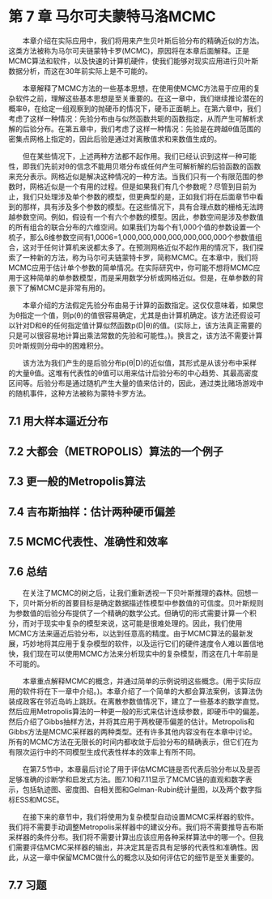 # 第 7 章 马尔可夫蒙特马洛MCMC

<style>p{text-indent:2em;2}</style>

本章介绍在实际应用中，我们将用来产生贝叶斯后验分布的精确近似的方法。这类方法被称为马尔可夫链蒙特卡罗(MCMC)，原因将在本章后面解释。正是MCMC算法和软件，以及快速的计算机硬件，使我们能够对现实应用进行贝叶斯数据分析，而这在30年前实际上是不可能的。

本章解释了MCMC方法的一些基本思想，在使用使MCMC方法易于应用的复杂软件之前，理解这些基本思想是至关重要的。在这一章中，我们继续推论潜在的概率θ，在给定一组观察到的抛硬币的情况下，硬币正面朝上。在第六章中，我们考虑了这样一种情况：先验分布由与似然函数共轭的函数指定，从而产生可解析求解的后验分布。在第五章中，我们考虑了这样一种情况：先验是在跨越θ值范围的密集点网格上指定的，因此后验是通过对离散值求和来数值生成的。

但在某些情况下，上述两种方法都不起作用。我们已经认识到这样一种可能性，即我们先前对θ的信念不能用贝塔分布或任何产生可解析解的后验函数的函数来充分表示。网格近似是解决这种情况的一种方法。当我们只有一个有限范围的参数时，网格近似是一个有用的过程。但是如果我们有几个参数呢？尽管到目前为止，我们只处理涉及单个参数的模型，但更典型的是，正如我们将在后面章节中看到的那样，具有涉及多个参数的模型。在这些情况下，具有合理点数的栅格无法跨越参数空间。例如，假设有一个有六个参数的模型。因此，参数空间是涉及参数值的所有组合的联合分布的六维空间。如果我们为每个有1,000个值的参数设置一个梳子，那么6维参数空间有1,0006=1,000,000,000,000,000,000,000个参数值组合，这对于任何计算机来说都太多了。在预测网格近似不起作用的情况下，我们探索了一种新的方法，称为马尔可夫链蒙特卡罗，简称MCMC。在本章中，我们将MCMC应用于估计单个参数的简单情况。在实际研究中，你可能不想将MCMC应用于这种简单的单参数模型，而是采用数学分析或网格近似。但是，在单参数的背景下了解MCMC是非常有用的。

本章介绍的方法假定先验分布由易于计算的函数指定。这仅仅意味着，如果您为θ指定一个值，则p(θ)的值很容易确定，尤其是由计算机确定。该方法还假设可以针对D和θ的任何指定值计算似然函数p(D|θ)的值。(实际上，该方法真正需要的只是可以很容易地计算出乘法常数的先验和可能性。)。换言之，该方法不需要计算贝叶斯规则分母中的困难积分。

该方法为我们产生的是后验分布p(θ|D)的近似值，其形式是从该分布中采样的大量θ值。这堆有代表性的θ值可以用来估计后验分布的中心趋势、其最高密度区间等。后验分布是通过随机产生大量的值来估计的，因此，通过类比赌场游戏中的随机事件，这种方法被称为蒙特卡罗方法。

## 7.1 用大样本逼近分布



## 7.2 大都会（METROPOLIS）算法的一个例子



## 7.3 更一般的Metropolis算法



## 7.4 吉布斯抽样：估计两种硬币偏差



## 7.5 MCMC代表性、准确性和效率



## 7.6 总结

在关注了MCMC的树之后，让我们重新透视一下贝叶斯推理的森林。回想一下，贝叶斯分析的首要目标是确定数据描述性模型中参数值的可信度。贝叶斯规则为参数值的后验分布提供了一个精确的数学公式。但确切的形式需要计算一个积分，而对于现实中复杂的模型来说，这可能是很难处理的。因此，我们使用MCMC方法来逼近后验分布，以达到任意高的精度。由于MCMC算法的最新发展，巧妙地将其应用于复杂模型的软件，以及运行它们的硬件速度令人难以置信地快，我们现在可以使用MCMC方法来分析现实中的复杂模型，而这在几十年前是不可能的。

本章重点解释MCMC的概念，并通过简单的示例说明这些概念。(用于实际应用的软件将在下一章中介绍。)。本章介绍了一个简单的大都会算法案例，该算法伪装成政客在邻近岛屿上跳跃。在离散参数值情况下，建立了一些基本的数学直觉。然后应用Metropolis算法的一种更一般的形式来估计连续参数，即硬币中的偏差。然后介绍了Gibbs抽样方法，并将其应用于两枚硬币偏差的估计。Metropolis和Gibbs方法是MCMC采样器的两种类型。还有许多其他内容没有在本章中讨论。所有的MCMC方法在无限长的时间内都收敛于后验分布的精确表示，但它们在为有限次运行中的不同模型生成代表性样本的效率上有所不同。

在第7.5节中，本章最后讨论了用于评估MCMC链是否代表后验分布以及是否足够准确的诊断学和启发式方法。图7.10和7.11显示了MCMC链的直观和数字表示，包括轨迹图、密度图、自相关图和Gelman-Rubin统计量图，以及两个数字指标ESS和MCSE。

在接下来的章节中，我们将使用为复杂模型自动设置MCMC采样器的软件。我们将不需要手动调整Metropolis采样器中的建议分布。我们将不需要推导吉布斯采样器的条件分布。我们将不需要计算出应该应用各种采样算法中的哪一个。但我们需要评估MCMC采样器的输出，并决定其是否具有足够的代表性和准确性。因此，从这一章中保留MCMC做什么的概念以及如何评估它的细节是至关重要的。

## 7.7 习题
